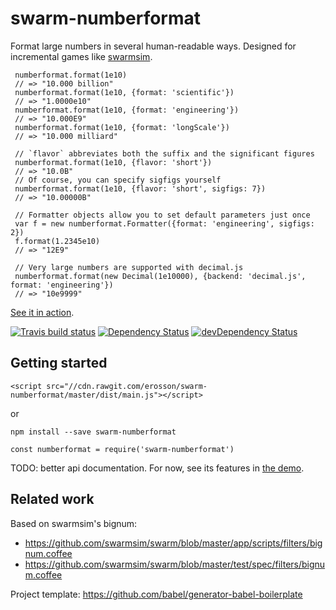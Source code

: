 # swarm-numberformat

Format large numbers in several human-readable ways. Designed for incremental games like [swarmsim](https://swarmsim.github.io).

     numberformat.format(1e10)
     // => "10.000 billion"
     numberformat.format(1e10, {format: 'scientific'})
     // => "1.0000e10"
     numberformat.format(1e10, {format: 'engineering'})
     // => "10.000E9"
     numberformat.format(1e10, {format: 'longScale'})
     // => "10.000 milliard"
     
     // `flavor` abbreviates both the suffix and the significant figures
     numberformat.format(1e10, {flavor: 'short'})
     // => "10.0B"
     // Of course, you can specify sigfigs yourself
     numberformat.format(1e10, {flavor: 'short', sigfigs: 7})
     // => "10.00000B"
     
     // Formatter objects allow you to set default parameters just once
     var f = new numberformat.Formatter({format: 'engineering', sigfigs: 2})
     f.format(1.2345e10)
     // => "12E9"
     
     // Very large numbers are supported with decimal.js
     numberformat.format(new Decimal(1e10000), {backend: 'decimal.js', format: 'engineering'})
     // => "10e9999"

[See it in action](https://jsbin.com/zadepad/edit?html,output).

[![Travis build status](http://img.shields.io/travis/erosson/swarm-numberformat.svg?style=flat)](https://travis-ci.org/erosson/swarm-numberformat)
[![Dependency Status](https://david-dm.org/erosson/swarm-numberformat.svg)](https://david-dm.org/erosson/swarm-numberformat)
[![devDependency Status](https://david-dm.org/erosson/swarm-numberformat/dev-status.svg)](https://david-dm.org/erosson/swarm-numberformat#info=devDependencies)

## Getting started

    <script src="//cdn.rawgit.com/erosson/swarm-numberformat/master/dist/main.js"></script>

or

    npm install --save swarm-numberformat

    const numberformat = require('swarm-numberformat')

TODO: better api documentation. For now, see its features in [the demo](https://jsbin.com/zadepad/edit?html,output).

## Related work

Based on swarmsim's bignum:
* https://github.com/swarmsim/swarm/blob/master/app/scripts/filters/bignum.coffee
* https://github.com/swarmsim/swarm/blob/master/test/spec/filters/bignum.coffee

Project template: https://github.com/babel/generator-babel-boilerplate
